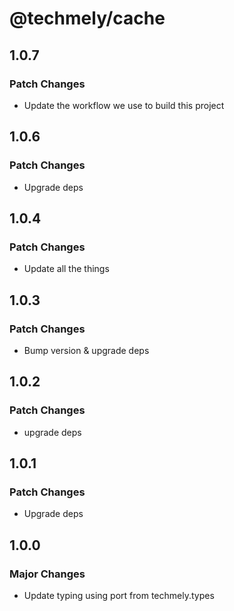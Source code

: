 # @techmely/cache

## 1.0.7

### Patch Changes

- Update the workflow we use to build this project

## 1.0.6

### Patch Changes

- Upgrade deps

## 1.0.4

### Patch Changes

- Update all the things

## 1.0.3

### Patch Changes

- Bump version & upgrade deps

## 1.0.2

### Patch Changes

- upgrade deps

## 1.0.1

### Patch Changes

- Upgrade deps

## 1.0.0

### Major Changes

- Update typing using port from techmely.types
